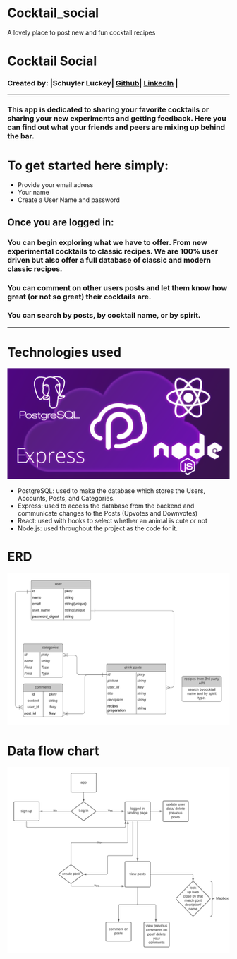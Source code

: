 # Cocktail_social
A lovely place to post new  and fun cocktail recipes
# Cocktail Social
### Created by: |Schuyler Luckey| [Github](https://github.com/Gnarlyluck)| [LinkedIn](https://www.linkedin.com/in/schuyler-luckey/) | 
***
### This app is dedicated to sharing your favorite cocktails or sharing your new experiments and getting feedback. Here you can find out what your friends and peers are mixing up behind the bar.  

# To get started here simply:
* Provide your email adress 
* Your name
* Create a User Name and password

## Once you are logged in:
### You can begin exploring what we have to offer. From new experimental cocktails to classic recipes. We are 100% user driven but also offer a full database of classic and modern classic recipes. 
### You can comment on other users posts and let them know how great (or not so great) their cocktails are.
### You can search by posts, by cocktail name, or by spirit. 
***
# Technologies used
![Technologies Used Cocktail Social](./ReadmeImages/PERNimage.png "Technologies Used in Cocktail Social")
- PostgreSQL: used to make the database which stores the Users, Accounts, Posts, and Categories.
- Express: used to access the database from the backend and communicate changes to the Posts (Upvotes and Downvotes)
- React: used with hooks to select whether an animal is cute or not
- Node.js: used throughout the project as the code for it.
# ERD

![ERD of cocktail social](./ReadmeImages/cocktail_p4_ERD_draft_4.png "ERD of cocktail social")

# Data flow chart

![flow chart of cocktail social](./ReadmeImages/component_hierarchy_cocktail_social_draft_2.png 'flow chart of cocktail social')
